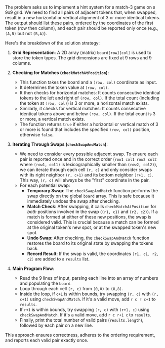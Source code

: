 The problem asks us to implement a hint system for a match-3 game on a 9x9 grid. We need to find all pairs of adjacent tokens that, when swapped, result in a new horizontal or vertical alignment of 3 or more identical tokens. The output should list these pairs, ordered by the coordinates of the first token (row then column), and each pair should be reported only once (e.g., `(A,B)` but not `(B,A)`).

Here's the breakdown of the solution strategy:

1.  **Grid Representation**: A 2D array (matrix) `board[row][col]` is used to store the token types. The grid dimensions are fixed at 9 rows and 9 columns.

2.  **Checking for Matches (`checkMatchAtPosition`)**:
    *   This function takes the board and a `(row, col)` coordinate as input.
    *   It determines the token value at `(row, col)`.
    *   It then checks for horizontal matches: It counts consecutive identical tokens to the left and right of `(row, col)`. If the total count (including the token at `(row, col)`) is 3 or more, a horizontal match exists.
    *   Similarly, it checks for vertical matches: It counts consecutive identical tokens above and below `(row, col)`. If the total count is 3 or more, a vertical match exists.
    *   The function returns `true` if either a horizontal or vertical match of 3 or more is found that includes the specified `(row, col)` position, otherwise `false`.

3.  **Iterating Through Swaps (`checkSwapAndMatch`)**:
    *   We need to consider every possible adjacent swap. To ensure each pair is reported once and in the correct order (`row1 col1 row2 col2` where `(row1, col1)` is lexicographically smaller than `(row2, col2)`), we can iterate through each cell `(r, c)` and only consider swaps with its right neighbor `(r, c+1)` and its bottom neighbor `(r+1, c)`. This way, `(r, c)` will always be the "first" coordinate in the pair.
    *   For each potential swap:
        *   **Temporary Swap**: The `checkSwapAndMatch` function performs the swap directly on the global `board` array. This is safe because it immediately undoes the swap after checking.
        *   **Match Check**: After swapping, it calls `checkMatchAtPosition` for *both* positions involved in the swap (`(r1, c1)` and `(r2, c2)`). If a match is formed at either of these new positions, the swap is considered valid. This is crucial because a match can be formed at the original token's new spot, or at the swapped token's new spot.
        *   **Undo Swap**: After checking, the `checkSwapAndMatch` function restores the board to its original state by swapping the tokens back.
        *   **Record Result**: If the swap is valid, the coordinates `(r1, c1, r2, c2)` are added to a `results` list.

4.  **Main Program Flow**:
    *   Read the 9 lines of input, parsing each line into an array of numbers and populating the `board`.
    *   Loop through each cell `(r, c)` from `(0,0)` to `(8,8)`.
    *   Inside the loop, if `c+1` is within bounds, try swapping `(r, c)` with `(r, c+1)` using `checkSwapAndMatch`. If it's a valid move, add `r c r c+1` to `results`.
    *   If `r+1` is within bounds, try swapping `(r, c)` with `(r+1, c)` using `checkSwapAndMatch`. If it's a valid move, add `r c r+1 c` to `results`.
    *   Finally, print the total number of valid pairs (`results.length`), followed by each pair on a new line.

This approach ensures correctness, adheres to the ordering requirement, and reports each valid pair exactly once.
